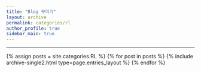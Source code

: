 ```yaml
---
title: "Blog 꾸미기"
layout: archive
permalink: categories/rl
author_profile: true
sidebar_main: true
---
```



***

{% assign posts = site.categories.RL %}
{% for post in posts %} {% include archive-single2.html type=page.entries_layout %} {% endfor %}
